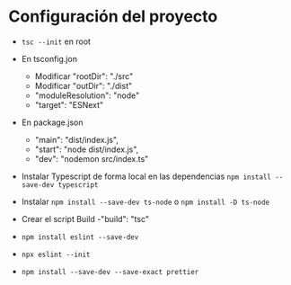 # Configuración del proyecto

- `tsc --init` en root 
  
- En tsconfig.jon
  - Modificar "rootDir": "./src"
  - Modificar "outDir": "./dist"
  - "moduleResolution": "node"
  - "target": "ESNext" 

- En package.json
  - "main": "dist/index.js",
  - "start": "node dist/index.js",
  - "dev": "nodemon src/index.ts"

- Instalar Typescript de forma local en las dependencias `npm install --save-dev typescript`

- Instalar `npm install --save-dev ts-node` o `npm install -D ts-node`

- Crear el script Build
  -"build": "tsc"

- `npm install eslint --save-dev`
- `npx eslint --init`

- `npm install --save-dev --save-exact prettier`


